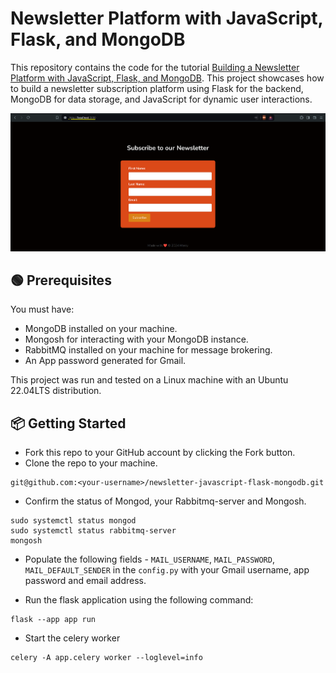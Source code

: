 # Newsletter Platform with JavaScript, Flask, and MongoDB
This repository contains the code for the tutorial [Building a Newsletter Platform with JavaScript, Flask, and MongoDB](). This project showcases how to build a newsletter subscription platform using Flask for the backend, MongoDB for data storage, and JavaScript for dynamic user interactions.

![Newsletter Landing Page](screenshot.png)

## 🟢 Prerequisites

You must have:

- MongoDB installed on your machine. 
- Mongosh for interacting with your MongoDB instance. 
- RabbitMQ installed on your machine for message brokering. 
- An App password generated for Gmail.

This project was run and tested on a Linux machine with an Ubuntu 22.04LTS distribution.

## 📦 Getting Started
- Fork this repo to your GitHub account by clicking the Fork button.
- Clone the repo to your machine.

```command
git@github.com:<your-username>/newsletter-javascript-flask-mongodb.git
```

- Confirm the status of Mongod, your Rabbitmq-server and Mongosh.

```command
sudo systemctl status mongod
sudo systemctl status rabbitmq-server
mongosh 
```

- Populate the following fields - `MAIL_USERNAME`, `MAIL_PASSWORD`, `MAIL_DEFAULT_SENDER` in the `config.py` with your Gmail username, app password and email address.

- Run the flask application using the following command:

```command
flask --app app run
```

- Start the celery worker

```command
celery -A app.celery worker --loglevel=info
```
